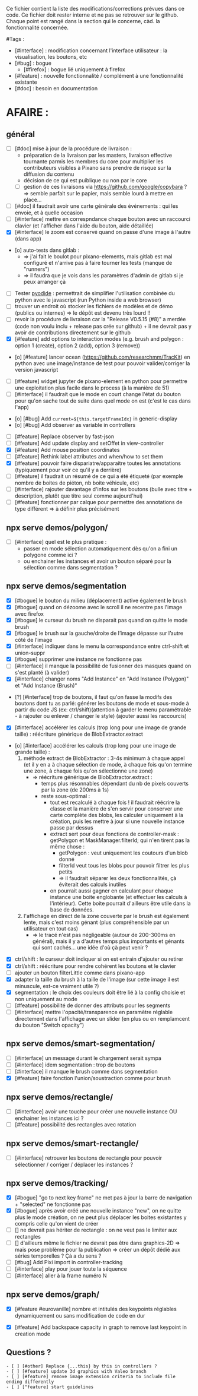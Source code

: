 Ce fichier contient la liste des modifications/corrections prévues dans ce code. Ce fichier doit rester interne et ne pas se retrouver sur le github.  
Chaque point est rangé dans la section qui le concerne, càd. la fonctionnalité concernée.  

#Tags :
- [#interface] : modification concernant l'interface utilisateur : la visualisation, les boutons, etc
- [#bug] : bogue
	- [#firefox] : bogue lié uniquement à firefox
- [#feature] : nouvelle fonctionnalité / complément à une fonctionnalité existante
- [#doc] : besoin en documentation


# AFAIRE :
## général
- [ ] [#doc] mise à jour de la procédure de livraison :
	- préparation de la livraison par les masters, livraison effective tournante parmis les membres du core pour multiplier les contributeurs visibles à Pixano sans prendre de risque sur la diffusion du contenu
	- décision de ce qui est puiblique ou non par le core
	- [ ] gestion de ces livraisons via https://github.com/google/copybara ? => semble parfait sur le papier, mais semble lourd à mettre en place...
- [ ] [#doc] il faudrait avoir une carte générale des événements : qui les envoie, et à quelle occasion
- [ ] [#interface] mettre en correspndance chaque bouton avec un raccourci clavier (et l'afficher dans l'aide du bouton, aide détaillée)
- [x] [#interface] le zoom est conservé quand on passe d'une image à l'autre (dans app)
- [o] auto-tests dans gitlab :
	- => j'ai fait le boulot pour pixano-elements, mais gitlab est mal configuré et n'arrive pas à faire tourner les tests (manque de "runners")
	- => il faudra que je vois dans les paramètres d'admin de gitlab si je peux arranger çà
- [ ] Tester [pyodide](https://pyodide.org/en/stable/) : permettrait de simplifier l'utilisation combinée du python avec le javascript (run Python inside a web browser)
- [ ] trouver un endroit où stocker les fichiers de modèles et de démo (publics ou internes) => le dépôt est devenu très lourd !!
- [ ] revoir la procédure de livraison car la "Release V0.5.15 (#8)" a merdée (code non voulu inclu + release pas crée sur github) + il ne devrait pas y avoir de contributions directement sur le github
- [x] [#feature] add options to interaction modes (e.g. brush and polygon : option 1 (create), option 2 (add), option 3 (remove))
- [o] [#feature] lancer ocean (https://github.com/researchmm/TracKit) en python avec une image/instance de test pour pouvoir valider/corriger la version javascript
- [ ] [#feature] widget jupyter de pixano-element en python pour permettre une exploitation plus facile dans le process (à la manière de 51)
- [ ] [#interface] il faudrait que le mode en court change l'état du bouton pour qu'on sache tout de suite dans quel mode on est (c'est le cas dans l'app)
- [o] [#bug] Add `current=${this.targetFrameIdx}` in generic-display
- [o] [#bug] Add observer as variable in controllers
- [ ] [#feature] Replace observer by fast-json
- [ ] [#feature] Add update display and setOffet in view-controller
- [x] [#feature] Add mouse position coordinates
- [ ] [#feature] Rethink label attributes and when/how to set them
- [x] [#feature] pouvoir faire dispariatre/apparaitre toutes les annotations (typiquement pour voir ce qu'il y a derrière)
- [ ] [#feature] il faudrait un résumé de ce qui a été étiqueté (par exemple nombre de boites de piéton, nb boite véhicule, etc)
- [ ] [#interface] rajouter davantage d'infos sur les boutons (bulle avec titre + description, plutôt que titre seul comme aujourd'hui)
- [ ] [#feature] fonctionner par calque pour permettre des annotations de type différent => à définir plus précisément

## npx serve demos/polygon/
- [ ] [#interface] quel est le plus pratique :
	- passer en mode sélection automatiquement dès qu'on a fini un polygone comme ici ?
	- ou enchainer les instances et avoir un bouton séparé pour la sélection comme dans segmentation ?

## npx serve demos/segmentation
- [x] [#bogue] le bouton du milieu (déplacement) active également le brush
- [x] [#bogue] quand on dézoome avec le scroll il ne recentre pas l'image avec firefox
- [x] [#bogue] le curseur du brush ne disparait pas quand on quitte le mode brush
- [x] [#bogue] le brush sur la gauche/droite de l’image dépasse sur l’autre côté de l’image
- [x] [#interface] indiquer dans le menu la correspondance entre ctrl-shift et union-suppr
- [x] [#bogue] supprimer une instance ne fonctionne pas
- [ ] [#interface] il manque la possibilité de fusionner des masques quand on s'est planté (à valider)
- [x] [#interface] changer noms "Add Instance" en "Add Instance (Polygon)" et "Add Instance (Brush)"
- [?] [#interface] trop de boutons, il faut qu'on fasse la modifs des boutons dont tu as parlé: générer les boutons de mode et sous-mode à partir du code JS (ex: ctrl/shift)(attention à garder le menu paramétrable - à rajouter ou enlever / changer le style) (ajouter aussi les raccourcis)
- [x] [#interface] accélérer les calculs (trop long pour une image de grande taille) : réécriture générique de BlobExtractor.extract
- [o] [#interface] accélérer les calculs (trop long pour une image de grande taille) :
	1. méthode extract de BlobExtractor : 3-4s minimum à chaque appel (et il y en a à chaque sélection de mode, à chaque fois qu'on termine une zone, à chaque fois qu'on sélectionne une zone)
		- => réécriture générique de BlobExtractor.extract :
			- temps plus résonnables dépendant du nb de pixels couverts par la zone (de 200ms à 1s)
			- reste sous-optimal :
				- tout est recalculé à chaque fois ! il faudrait réécrire la classe et la manière de s'en servir pour conserver une carte complète des blobs, les calculer uniquement à la création, puis les mettre à jour si une nouvelle instance passe par dessus
				- extract sert pour deux fonctions de controller-mask : getPolygon et MaskManager.filterId; qui n'en tirent pas la même chose :
					- getPolygon : veut uniquement les coutours d'un blob donné
					- filterId veut tous les blobs pour pouvoir filtrer les plus petits
					- => il faudrait séparer les deux fonctionnalités, çà éviterait des calculs inutiles
				- on pourrait aussi gagner en calculant pour chaque instance une boite englobante (et effectuer les calculs à l'intérieur). Cette boite pourrait d'ailleurs être utile dans la base de données.
	2. l'affichage en direct de la zone couverte par le brush est également lente, mais c'est moins génant (plus compréhensible par un utilisateur en tout cas)
		- => le tracé n'est pas négligeable (autour de 200-300ms en général), mais il y a d'autres temps plus importants et génants qui sont cachés... une idée d'où çà peut venir ?
- [x] ctrl/shift : le curseur doit indiquer si on est entrain d'ajouter ou retirer
- [x] ctrl/shift : réécriture pour rendre cohérent les boutons et le clavier
- [ ] ajouter un bouton filterLittle comme dans pixano-app
- [x] adapter la taille du brush à la taille de l'image (sur cette image il est minuscule, est-ce vraiment utile ?)
- [x] segmentation : le choix des couleurs doit être lié à la config choisie et non uniquement au mode
- [ ] [#feature] possibilité de donner des attributs pour les segments
- [ ] [#interface] mettre l'opacité/transparence en paramètre réglable directement dans l'affichage avec un slider (en plus ou en remplamcent du bouton "Switch opacity")

## npx serve demos/smart-segmentation/
- [ ] [#interface] un message durant le chargement serait sympa
- [ ] [#interface] idem segmentation : trop de boutons
- [ ] [#interface] il manque le brush comme dans segmentation
- [x] [#feature] faire fonction l'union/soustraction comme pour brush

## npx serve demos/rectangle/
- [ ] [#interface] avoir une touche pour créer une nouvelle instance OU enchainer les instances ici ?
- [ ] [#feature] possibilité des rectangles avec rotation

## npx serve demos/smart-rectangle/
- [ ] [#interface] retrouver les boutons de rectangle pour pouvoir sélectionner / corriger / déplacer les instances ?

## npx serve demos/tracking/
- [x] [#bogue] "go to next key frame" ne met pas à jour la barre de navigation + "selected" ne fonctionne pas
- [x] [#bogue] après avoir créé une nouvelle instance "new", on ne quitte plus le mode création, on ne peut plus déplacer les boites existantes y compris celle qu'on vient de créer
- [ ] [] ne devrait pas hériter de rectangle : on ne veut pas le limiter aux rectangles
- [ ] [] d'ailleurs même le fichier ne devrait pas être dans graphics-2D => mais pose problème pour la publication => créer un dépôt dédié aux séries temporelles ? Çà a du sens ?
- [ ] [#bug] Add Pixi import in controller-tracking
- [ ] [#interface] play pour jouer toute la séquence
- [ ] [#interface] aller à la frame numéro N

## npx serve demos/graph/
- [x] [#feature #eurovanille] nombre et intitulés des keypoints réglables dynamiquement ou sans modification de code en dur
- [x] [#feature] Add backspace capacity in graph to remove last keypoint in creation mode


## Questions ?
	- [ ] [#other] Replace {...this} by this in controllers ?
	- [ ] [#feature] update 3d graphics with Valeo branch
	- [ ] [#feature] remove image extension criteria to include file ending differently
	- [ ] ["feature] start guidelines

